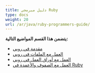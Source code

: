 ```yaml
---
title: دليل مبرمجي Ruby
type: docs
weight: 20
url: /ar/java/ruby-programmers-guide/
---
```


**يتضمن هذا القسم المواضيع التالية:**

- [مقدمة في روبي](/cells/ar/java/introduction-in-ruby/)
- [العمل مع الملفات في روبي](/cells/ar/java/working-with-files-in-ruby/)
- [العمل مع أوراق العمل في روبي](/cells/ar/java/working-with-worksheets-in-ruby/)
- [العمل مع الصفوف والأعمدة في Ruby](/cells/ar/java/working-with-rows-and-columns-in-ruby/)
